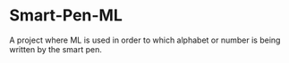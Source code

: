 # Smart-Pen-ML
A project where ML is used in order to which alphabet or number is being written by the smart pen.
